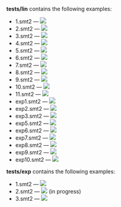 **tests/lin** contains the following examples:  
* 1.smt2 — <img src="https://render.githubusercontent.com/render/math?math=\exists x:x\leq y">  
* 2.smt2 — <img src="https://render.githubusercontent.com/render/math?math=\exists x:y\cdot 3\leq x\wedge x\leq y\cdot 7">  
* 3.smt2 — <img src="https://render.githubusercontent.com/render/math?math=\exists x:y\leq x\wedge 2\leq x\wedge z\leq x">   
* 4.smt2 — <img src="https://render.githubusercontent.com/render/math?math=\exists x:x\leq 2\wedge 3\leq x">  
* 5.smt2 — <img src="https://render.githubusercontent.com/render/math?math=\exists x:y\cdot 3\leq x\wedge x\leq y\cdot 12">  
* 6.smt2 — <img src="https://render.githubusercontent.com/render/math?math=\exists x:x\leq y\cdot 3\wedge z\leq x\wedge x\leq t">  
* 7.smt2 — <img src="https://render.githubusercontent.com/render/math?math=\exists x:x\leq y %2B z">  
* 8.smt2 — <img src="https://render.githubusercontent.com/render/math?math=\exists x:x\leq y\cdot 5 %2B 8">  
* 9.smt2 — <img src="https://render.githubusercontent.com/render/math?math=\exists x:x\leq y\cdot 2 %2B z\wedge y\cdot 10\leq x">  
* 10.smt2 — <img src="https://render.githubusercontent.com/render/math?math=\exists x:x\leq y\cdot 5 %2B 7\wedge (y %2B z)\cdot 8\leq x">  
* 11.smt2 — <img src="https://render.githubusercontent.com/render/math?math=\exists x:x\leq y %2B ((9 %2B 2) %2B z)">  
* exp1.smt2 — <img src="https://render.githubusercontent.com/render/math?math=\exists x:x\leq 2^y">  
* exp2.smt2 — <img src="https://render.githubusercontent.com/render/math?math=\exists x:2^y\cdot 3\leq x\wedge x\leq 2^y\cdot 7">  
* exp3.smt2 — <img src="https://render.githubusercontent.com/render/math?math=\exists x:2^y\leq x\wedge 2\leq x\wedge z\leq x">   
* exp5.smt2 — <img src="https://render.githubusercontent.com/render/math?math=\exists x:2^y\cdot 3\leq x\wedge x\leq y\cdot 12">  
* exp6.smt2 — <img src="https://render.githubusercontent.com/render/math?math=\exists x:x\leq 2^y\cdot 3\wedge 2^z\leq x\wedge x\leq t">  
* exp7.smt2 — <img src="https://render.githubusercontent.com/render/math?math=\exists x:x\leq 2^y %2B z">  
* exp8.smt2 — <img src="https://render.githubusercontent.com/render/math?math=\exists x:x\leq 2^y %2B y\cdot 5 %2B 8">  
* exp9.smt2 — <img src="https://render.githubusercontent.com/render/math?math=\exists x:x\leq 2^y\cdot 2 %2B 2^z\wedge 2^y\cdot 10\leq x">  
* exp10.smt2 — <img src="https://render.githubusercontent.com/render/math?math=\exists x:x\leq 2^y\cdot 5 %2B 7\wedge (2^y %2B z)\cdot 8\leq x">  

**tests/exp** contains the following examples:  
* 1.smt2 — <img src="https://render.githubusercontent.com/render/math?math=\exists x:2^x\leq y">  
* 2.smt2 — <img src="https://render.githubusercontent.com/render/math?math=\exists x:2^x\leq y\cdot 11 %2B 4"> (in progress)  
* 3.smt2 — <img src="https://render.githubusercontent.com/render/math?math=\exists x:2^x\leq 2^y\cdot 5 %2B 7">  

